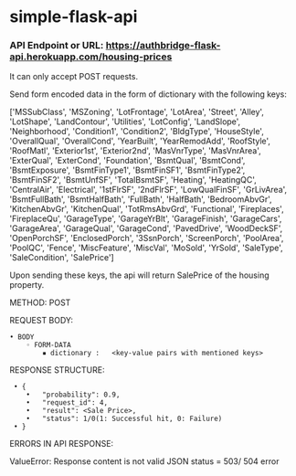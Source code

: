 # simple-flask-api

### API Endpoint or URL: https://authbridge-flask-api.herokuapp.com/housing-prices

It can only accept POST requests.

Send form encoded data in the form of dictionary with the following keys:

['MSSubClass', 'MSZoning', 'LotFrontage', 'LotArea', 'Street', 'Alley',
       'LotShape', 'LandContour', 'Utilities', 'LotConfig', 'LandSlope',
       'Neighborhood', 'Condition1', 'Condition2', 'BldgType', 'HouseStyle',
       'OverallQual', 'OverallCond', 'YearBuilt', 'YearRemodAdd', 'RoofStyle',
       'RoofMatl', 'Exterior1st', 'Exterior2nd', 'MasVnrType', 'MasVnrArea',
       'ExterQual', 'ExterCond', 'Foundation', 'BsmtQual', 'BsmtCond',
       'BsmtExposure', 'BsmtFinType1', 'BsmtFinSF1', 'BsmtFinType2',
       'BsmtFinSF2', 'BsmtUnfSF', 'TotalBsmtSF', 'Heating', 'HeatingQC',
       'CentralAir', 'Electrical', '1stFlrSF', '2ndFlrSF', 'LowQualFinSF',
       'GrLivArea', 'BsmtFullBath', 'BsmtHalfBath', 'FullBath', 'HalfBath',
       'BedroomAbvGr', 'KitchenAbvGr', 'KitchenQual', 'TotRmsAbvGrd',
       'Functional', 'Fireplaces', 'FireplaceQu', 'GarageType', 'GarageYrBlt',
       'GarageFinish', 'GarageCars', 'GarageArea', 'GarageQual', 'GarageCond',
       'PavedDrive', 'WoodDeckSF', 'OpenPorchSF', 'EnclosedPorch', '3SsnPorch',
       'ScreenPorch', 'PoolArea', 'PoolQC', 'Fence', 'MiscFeature', 'MiscVal',
       'MoSold', 'YrSold', 'SaleType', 'SaleCondition', 'SalePrice']
       
 Upon sending these keys, the api will return SalePrice of the housing property.
 
METHOD: POST

REQUEST BODY:

    • BODY
        ◦ FORM-DATA
            ▪ dictionary :	 <key-value pairs with mentioned keys>
 
 RESPONSE STRUCTURE:
 
     • {
	    • 	"probability": 0.9,
	    •   "request_id": 4,
	    • 	"result": <Sale Price>,
	    • 	"status": 1/0(1: Successful hit, 0: Failure)
     • }
	
  ERRORS IN API RESPONSE:
  
  ValueError: Response content is not valid JSON status = 503/ 504 error
